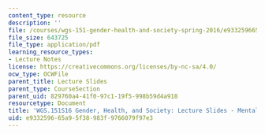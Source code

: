 ```yaml
---
content_type: resource
description: ''
file: /courses/wgs-151-gender-health-and-society-spring-2016/e933259665a95f38983f9766079f97e3_MITWGS_151S16_Week10.pdf
file_size: 643725
file_type: application/pdf
learning_resource_types:
- Lecture Notes
license: https://creativecommons.org/licenses/by-nc-sa/4.0/
ocw_type: OCWFile
parent_title: Lecture Slides
parent_type: CourseSection
parent_uid: 829760a4-41f0-97c1-19f5-998b59d4a918
resourcetype: Document
title: 'WGS.151S16 Gender, Health, and Society: Lecture Slides - Mental Health'
uid: e9332596-65a9-5f38-983f-9766079f97e3
---
```


